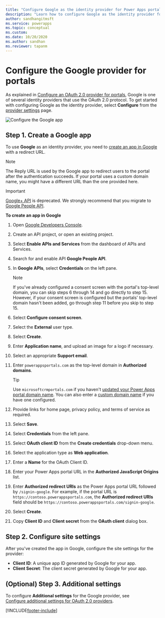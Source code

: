 ```yaml
---
title: "Configure Google as the identity provider for Power Apps portals | MicrosoftDocs"
description: "Learn how to configure Google as the identity provider for Power Apps portals."
author: sandhangitmsft
ms.service: powerapps
ms.topic: conceptual
ms.custom: 
ms.date: 10/20/2020
ms.author: sandhan
ms.reviewer: tapanm
---
```


# Configure the Google provider for portals

As explained in [Configure an OAuth 2.0 provider for portals](configure-oauth2-provider.md), Google is one of several identity providers that use the OAuth 2.0 protocol. To get started with configuring Google as the identity provider, select **Configure** from the [provider settings](use-simplified-authentication-configuration.md#add-configure-or-delete-an-identity-provider) page.

![Configure the Google app](media/use-simplified-authentication-configuration/configure-google.png "Configure the Google app")

## Step 1. Create a Google app

To use **Google** as an identity provider, you need to [create an app in Google](https://console.developers.google.com/) with a redirect URL.

> [!NOTE]
> The Reply URL is used by the Google app to redirect users to the portal after the authentication succeeds. If your portal uses a custom domain name, you might have a different URL than the one provided here.​

> [!IMPORTANT]
> [Google+ API](https://developers.google.com/people/legacy) is deprecated. We strongly recommend that you migrate to [Google People API](https://developers.google.com/people).

**To create an app in Google**

1. Open [Google Developers Console](https://console.developers.google.com/).  
1. Create an API project, or open an existing project.
1. Select **Enable APIs and Services** from the dashboard of APIs and Services.
1. Search for and enable API **Google People API**.
1. In **Google APIs**, select **Credentials** on the left pane.

    > [!NOTE]
    > If you've already configured a consent screen with the portal's top-level domain, you can skip steps 6 through 14 and go directly to step 15. However, if your consent screen is configured but the portals' top-level domain hasn't been added, go through step 11 before you skip to step 15.

1. Select **Configure consent screen**.
1. Select the **External** user type.
1. Select **Create**.
1. Enter **Application name**, and upload an image for a logo if necessary.
1. Select an appropriate **Support email**.
1. Enter `powerappsportals.com` as the top-level domain in **Authorized domains**. 
    > [!TIP]
    > Use `microsoftcrmportals.com` if you haven't [updated your Power Apps portal domain name](../admin/update-portal-domain.md). You can also enter a [custom domain name](../admin/add-custom-domain.md) if you have one configured.
1. Provide links for home page, privacy policy, and terms of service as required. 
1. Select **Save**.
1. Select **Credentials** from the left pane.
1. Select **OAuth client ID** from the **Create credentials** drop-down menu.
1. Select the application type as **Web application**.
1. Enter a **Name** for the OAuth Client ID.
1. Enter your Power Apps portal URL in the **Authorized JavaScript Origins** list.
1. Enter **Authorized redirect URIs** as the Power Apps portal URL followed by `/signin-google`. For example, if the portal URL is `https://contoso.powerappsportals.com`, the **Authorized redirect URIs** field should be `https://contoso.powerappsportals.com/signin-google`.
1. Select **Create**.
1. Copy **Client ID** and **Client secret** from the **OAuth client** dialog box.

## Step 2. Configure site settings

After you've created the app in Google, configure the site settings for the provider:

- **Client ID**: A unique app ID generated by Google for your app.​
- **Client Secret**: The client secret generated by Google for your app.

## (Optional) Step 3. Additional settings

To configure **Additional settings** for the Google provider, see [Configure additional settings for OAuth 2.0 providers](configure-oauth2-settings.md).


[!INCLUDE[footer-include](../../../includes/footer-banner.md)]